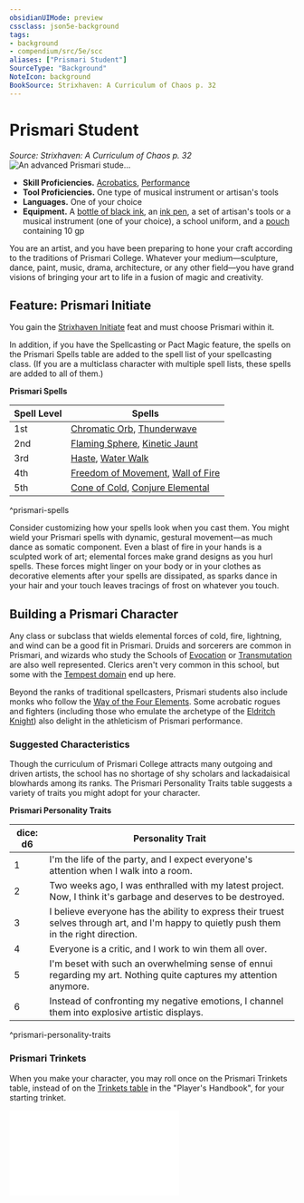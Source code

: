 ```yaml
---
obsidianUIMode: preview
cssclass: json5e-background
tags:
- background
- compendium/src/5e/scc
aliases: ["Prismari Student"]
SourceType: "Background"
NoteIcon: background
BookSource: Strixhaven: A Curriculum of Chaos p. 32
---
```

# Prismari Student
*Source: Strixhaven: A Curriculum of Chaos p. 32*  
![An advanced Prismari stude...](/2-Mechanics/CLI/backgrounds/img/prismari-student.webp#right)  

- **Skill Proficiencies.** [Acrobatics](z_Mechanics/CLI/rules/skills.md#Acrobatics), [Performance](z_Mechanics/CLI/rules/skills.md#Performance)  
- **Tool Proficiencies.** One type of musical instrument or artisan's tools  
- **Languages.** One of your choice  
- **Equipment.** A [bottle of black ink](ink-1-ounce-bottle.md), an [ink pen](ink-pen.md), a set of artisan's tools or a musical instrument (one of your choice), a school uniform, and a [pouch](pouch.md) containing 10 gp  

You are an artist, and you have been preparing to hone your craft according to the traditions of Prismari College. Whatever your medium—sculpture, dance, paint, music, drama, architecture, or any other field—you have grand visions of bringing your art to life in a fusion of magic and creativity.

## Feature: Prismari Initiate

You gain the [Strixhaven Initiate](strixhaven-initiate-scc.md) feat and must choose Prismari within it.

In addition, if you have the Spellcasting or Pact Magic feature, the spells on the Prismari Spells table are added to the spell list of your spellcasting class. (If you are a multiclass character with multiple spell lists, these spells are added to all of them.)

**Prismari Spells**

| Spell Level | Spells |
|-------------|--------|
| 1st | [Chromatic Orb](chromatic-orb.md), [Thunderwave](thunderwave.md) |
| 2nd | [Flaming Sphere](flaming-sphere.md), [Kinetic Jaunt](kinetic-jaunt-scc.md) |
| 3rd | [Haste](haste.md), [Water Walk](water-walk.md) |
| 4th | [Freedom of Movement](freedom-of-movement.md), [Wall of Fire](wall-of-fire.md) |
| 5th | [Cone of Cold](cone-of-cold.md), [Conjure Elemental](conjure-elemental.md) |
^prismari-spells

Consider customizing how your spells look when you cast them. You might wield your Prismari spells with dynamic, gestural movement—as much dance as somatic component. Even a blast of fire in your hands is a sculpted work of art; elemental forces make grand designs as you hurl spells. These forces might linger on your body or in your clothes as decorative elements after your spells are dissipated, as sparks dance in your hair and your touch leaves tracings of frost on whatever you touch.

## Building a Prismari Character

Any class or subclass that wields elemental forces of cold, fire, lightning, and wind can be a good fit in Prismari. Druids and sorcerers are common in Prismari, and wizards who study the Schools of [Evocation](wizard-school-of-evocation.md) or [Transmutation](wizard-school-of-transmutation.md) are also well represented. Clerics aren't very common in this school, but some with the [Tempest domain](cleric-tempest-domain.md) end up here.

Beyond the ranks of traditional spellcasters, Prismari students also include monks who follow the [Way of the Four Elements](monk-way-of-the-four-elements.md). Some acrobatic rogues and fighters (including those who emulate the archetype of the [Eldritch Knight](fighter-eldritch-knight.md)) also delight in the athleticism of Prismari performance.

### Suggested Characteristics

Though the curriculum of Prismari College attracts many outgoing and driven artists, the school has no shortage of shy scholars and lackadaisical blowhards among its ranks. The Prismari Personality Traits table suggests a variety of traits you might adopt for your character.

**Prismari Personality Traits**

| dice: d6 | Personality Trait |
|----------|-------------------|
| 1 | I'm the life of the party, and I expect everyone's attention when I walk into a room. |
| 2 | Two weeks ago, I was enthralled with my latest project. Now, I think it's garbage and deserves to be destroyed. |
| 3 | I believe everyone has the ability to express their truest selves through art, and I'm happy to quietly push them in the right direction. |
| 4 | Everyone is a critic, and I work to win them all over. |
| 5 | I'm beset with such an overwhelming sense of ennui regarding my art. Nothing quite captures my attention anymore. |
| 6 | Instead of confronting my negative emotions, I channel them into explosive artistic displays. |
^prismari-personality-traits

### Prismari Trinkets

When you make your character, you may roll once on the Prismari Trinkets table, instead of on the [Trinkets table](trinket.md) in the "Player's Handbook", for your starting trinket.

![Prismari Trinkets](prismari-trinkets-scc.md)